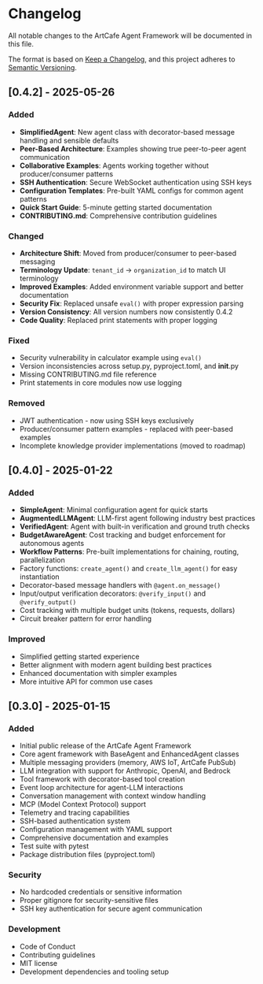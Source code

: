 # Changelog

All notable changes to the ArtCafe Agent Framework will be documented in this file.

The format is based on [Keep a Changelog](https://keepachangelog.com/en/1.0.0/),
and this project adheres to [Semantic Versioning](https://semver.org/spec/v2.0.0.html).

## [0.4.2] - 2025-05-26

### Added
- **SimplifiedAgent**: New agent class with decorator-based message handling and sensible defaults
- **Peer-Based Architecture**: Examples showing true peer-to-peer agent communication
- **Collaborative Examples**: Agents working together without producer/consumer patterns
- **SSH Authentication**: Secure WebSocket authentication using SSH keys
- **Configuration Templates**: Pre-built YAML configs for common agent patterns
- **Quick Start Guide**: 5-minute getting started documentation
- **CONTRIBUTING.md**: Comprehensive contribution guidelines

### Changed
- **Architecture Shift**: Moved from producer/consumer to peer-based messaging
- **Terminology Update**: `tenant_id` → `organization_id` to match UI terminology
- **Improved Examples**: Added environment variable support and better documentation
- **Security Fix**: Replaced unsafe `eval()` with proper expression parsing
- **Version Consistency**: All version numbers now consistently 0.4.2
- **Code Quality**: Replaced print statements with proper logging

### Fixed
- Security vulnerability in calculator example using `eval()`
- Version inconsistencies across setup.py, pyproject.toml, and __init__.py
- Missing CONTRIBUTING.md file reference
- Print statements in core modules now use logging

### Removed
- JWT authentication - now using SSH keys exclusively
- Producer/consumer pattern examples - replaced with peer-based examples
- Incomplete knowledge provider implementations (moved to roadmap)

## [0.4.0] - 2025-01-22

### Added
- **SimpleAgent**: Minimal configuration agent for quick starts
- **AugmentedLLMAgent**: LLM-first agent following industry best practices
- **VerifiedAgent**: Agent with built-in verification and ground truth checks
- **BudgetAwareAgent**: Cost tracking and budget enforcement for autonomous agents
- **Workflow Patterns**: Pre-built implementations for chaining, routing, parallelization
- Factory functions: `create_agent()` and `create_llm_agent()` for easy instantiation
- Decorator-based message handlers with `@agent.on_message()`
- Input/output verification decorators: `@verify_input()` and `@verify_output()`
- Cost tracking with multiple budget units (tokens, requests, dollars)
- Circuit breaker pattern for error handling

### Improved
- Simplified getting started experience
- Better alignment with modern agent building best practices
- Enhanced documentation with simpler examples
- More intuitive API for common use cases

## [0.3.0] - 2025-01-15

### Added
- Initial public release of the ArtCafe Agent Framework
- Core agent framework with BaseAgent and EnhancedAgent classes
- Multiple messaging providers (memory, AWS IoT, ArtCafe PubSub)
- LLM integration with support for Anthropic, OpenAI, and Bedrock
- Tool framework with decorator-based tool creation
- Event loop architecture for agent-LLM interactions
- Conversation management with context window handling
- MCP (Model Context Protocol) support
- Telemetry and tracing capabilities
- SSH-based authentication system
- Configuration management with YAML support
- Comprehensive documentation and examples
- Test suite with pytest
- Package distribution files (pyproject.toml)

### Security
- No hardcoded credentials or sensitive information
- Proper gitignore for security-sensitive files
- SSH key authentication for secure agent communication

### Development
- Code of Conduct
- Contributing guidelines
- MIT license
- Development dependencies and tooling setup